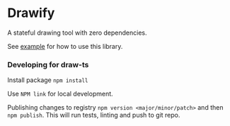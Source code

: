 # Drawify

A stateful drawing tool with zero dependencies.

See [example](https://github.com/holwech/draw-frontend) for how to use this library.

### Developing for draw-ts
Install package `npm install`

Use `NPM link` for local development.

Publishing changes to registry `npm version <major/minor/patch>` and then `npm publish`. This will run tests, linting and push to git repo.
